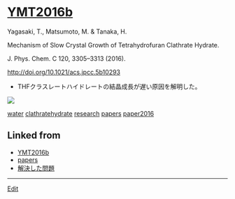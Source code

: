 ---
---
# [YMT2016b](/YMT2016b)

Yagasaki, T., Matsumoto, M. & Tanaka, H.

Mechanism of Slow Crystal Growth of Tetrahydrofuran Clathrate Hydrate.

J. Phys. Chem. C 120, 3305–3313 (2016).

http://doi.org/10.1021/acs.jpcc.5b10293


* THFクラスレートハイドレートの結晶成長が遅い原因を解明した。

![](https://i.gyazo.com/c319b4133d6aee87283030446ddda41a.png)



[water](/water) [clathratehydrate](/clathratehydrate) [research](/research) [papers](/papers) [paper2016](/paper2016) 


## Linked from

* [YMT2016b](YMT2016b.md)
* [papers](papers.md)
* [解決した問題](解決した問題.md)


----
[Edit](https://github.com/vitroid/vitroid.github.io/edit/master/MD/YMT2016b.md)
